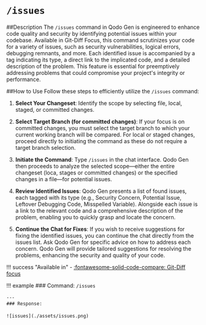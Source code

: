 # `/issues`

##Description
The `/issues` command in Qodo Gen is engineered to enhance code quality and security by identifying potential issues within your codebase. Available in Git-Diff Focus, this command scrutinizes your code for a variety of issues, such as security vulnerabilities, logical errors, debugging remnants, and more. Each identified issue is accompanied by a tag indicating its type, a direct link to the implicated code, and a detailed description of the problem. This feature is essential for preemptively addressing problems that could compromise your project's integrity or performance.

##How to Use
Follow these steps to efficiently utilize the `/issues` command:

1. **Select Your Changeset**: Identify the scope by selecting file, local, staged, or committed changes. 

2. **Select Target Branch (for committed changes)**: If your focus is on committed changes, you must select the target branch to which your current working branch will be compared. For local or staged changes, proceed directly to initiating the command as these do not require a target branch selection.

2. **Initiate the Command**: Type `/issues` in the chat interface. Qodo Gen then proceeds to analyze the selected scope—either the entire changeset (loca, stages or committed changes) or the specified changes in a file—for potential issues.

3. **Review Identified Issues**: Qodo Gen presents a list of found issues, each tagged with its type (e.g., Security Concern, Potential Issue, Leftover Debugging Code, Misspelled Variable). Alongside each issue is a link to the relevant code and a comprehensive description of the problem, enabling you to quickly grasp and locate the concern.

4. **Continue the Chat for Fixes**: If you wish to receive suggestions for fixing the identified issues, you can continue the chat directly from the issues list. Ask Qodo Gen for specific advice on how to address each concern. Qodo Gen will provide tailored suggestions for resolving the problems, enhancing the security and quality of your code.


!!! success "Available in"
    - [:fontawesome-solid-code-compare: Git-Diff focus](../focus/git-diff.md)


!!! example
    ### Command: 
    `/issues`

    ---
    ### Response: 

    ![issues](./assets/issues.png)
    